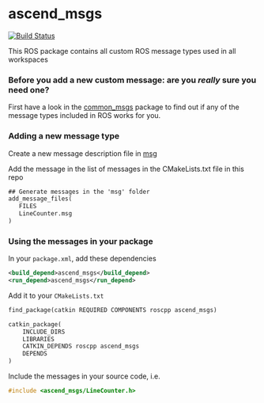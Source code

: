 # ascend_msgs

[![Build Status](http://build.ascendntnu.no/job/ascend_msgs/badge/icon)](http://build.ascendntnu.no/job/ascend_msgs/)

This ROS package contains all custom ROS message types used in all workspaces

### Before you add a new custom message: are you _really_ sure you need one?
First have a look in the [common_msgs](http://wiki.ros.org/common_msgs?distro=kinetic) package to find out if any of the message types included in ROS works for you.

### Adding a new message type
Create a new message description file in [msg](msg)

Add the message in the list of messages in the CMakeLists.txt file in this repo
```txt
## Generate messages in the 'msg' folder
add_message_files(
   FILES
   LineCounter.msg
)
```

### Using the messages in your package
In your `package.xml`, add these dependencies
```xml
<build_depend>ascend_msgs</build_depend>
<run_depend>ascend_msgs</run_depend>
```
Add it to your `CMakeLists.txt`
```txt
find_package(catkin REQUIRED COMPONENTS roscpp ascend_msgs)
```
```txt
catkin_package(
    INCLUDE_DIRS
    LIBRARIES
    CATKIN_DEPENDS roscpp ascend_msgs
    DEPENDS
)
```
Include the messages in your source code, i.e.
```cpp
#include <ascend_msgs/LineCounter.h>
```
